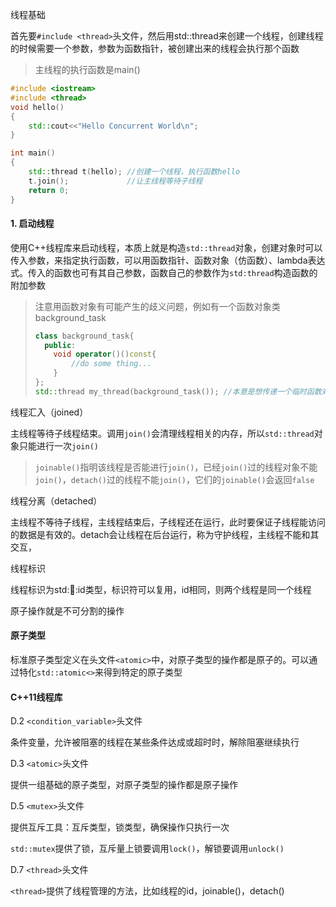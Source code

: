 线程基础

首先要`#include <thread>`头文件，然后用std::thread来创建一个线程，创建线程的时候需要一个参数，参数为函数指针，被创建出来的线程会执行那个函数

> 主线程的执行函数是main()

```cpp
#include <iostream>
#include <thread>
void hello()
{
    std::cout<<"Hello Concurrent World\n";
}

int main()
{
    std::thread t(hello); //创建一个线程，执行函数hello
    t.join(); 			  //让主线程等待子线程
    return 0;
}
```

#### 1. 启动线程

使用C++线程库来启动线程，本质上就是构造`std::thread`对象，创建对象时可以传入参数，来指定执行函数，可以用函数指针、函数对象（仿函数）、lambda表达式。传入的函数也可有其自己参数，函数自己的参数作为`std:thread`构造函数的附加参数

> 注意用函数对象有可能产生的歧义问题，例如有一个函数对象类background_task
>
> ```cpp
> class background_task{
>   public:
>     void operator()()const{
>         //do some thing...
>     }
> };
> std::thread my_thread(background_task()); //本意是想传递一个临时函数对象，但语法上被识别为声明了一个 my_thread的函数，这个函数返回一个thread对象，且有一个参数，参数类型为函数指针，函数指针指向没有参数且返回值为background_task对象的函数
> ```

线程汇入（joined）

主线程等待子线程结束。调用`join()`会清理线程相关的内存，所以`std::thread`对象只能进行一次`join()`

> `joinable()`指明该线程是否能进行`join()`，已经`join()`过的线程对象不能`join()`，`detach()`过的线程不能`join()`，它们的`joinable()`会返回`false`

线程分离（detached）

主线程不等待子线程，主线程结束后，子线程还在运行，此时要保证子线程能访问的数据是有效的。detach会让线程在后台运行，称为守护线程，主线程不能和其交互，

线程标识

线程标识为std::thread::id类型，标识符可以复用，id相同，则两个线程是同一个线程



原子操作就是不可分割的操作

#### 原子类型 

标准原子类型定义在头文件`<atomic>`中，对原子类型的操作都是原子的。可以通过特化`std::atomic<>`来得到特定的原子类型

#### C++11线程库

D.2 `<condition_variable>`头文件

条件变量，允许被阻塞的线程在某些条件达成或超时时，解除阻塞继续执行

D.3 `<atomic>`头文件

提供一组基础的原子类型，对原子类型的操作都是原子操作

D.5 `<mutex>`头文件

提供互斥工具：互斥类型，锁类型，确保操作只执行一次

`std::mutex`提供了锁，互斥量上锁要调用`lock()`，解锁要调用`unlock()`

D.7 `<thread>`头文件

`<thread>`提供了线程管理的方法，比如线程的id，joinable()，detach()

